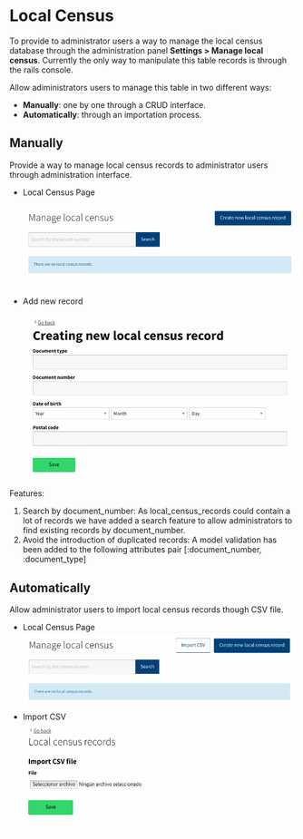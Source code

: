 # Local Census

To provide to administrator users a way to manage the local census database through the administration panel **Settings &gt; Manage local census**. Currently the only way to manipulate this table records is through the rails console.

Allow adiministrators users to manage this table in two different ways:

* **Manually**: one by one through a CRUD interface.
* **Automatically**: through an importation process.

## Manually

Provide a way to manage local census records to administrator users through administration interface.

* Local Census Page

  ![Manage local census](../../.gitbook/assets/manage-local-census-en.png)

* Add new record

  ![Create local census record](../../.gitbook/assets/add-local-census-record-en.png)

Features:

1. Search by document\_number: As local\_census\_records could contain a lot of records we have added a search feature to allow administrators to find existing records by document\_number.
2. Avoid the introduction of duplicated records: A model validation has been added to the following attributes pair \[:document\_number, :document\_type\]

## Automatically

Allow administrator users to import local census records though CSV file.

* Local Census Page ![Manage local census csv](../../.gitbook/assets/manage-local-census-csv-en.png)
* Import CSV ![Create local census records csv](../../.gitbook/assets/add-local-census-records-csv-en.png)

